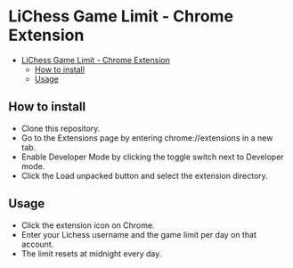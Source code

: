 # LiChess Game Limit - Chrome Extension

- [LiChess Game Limit - Chrome Extension](#lichess-game-limit---chrome-extension)
  - [How to install](#how-to-install)
  - [Usage](#usage)

## How to install

- Clone this repository.
- Go to the Extensions page by entering chrome://extensions in a new tab.
- Enable Developer Mode by clicking the toggle switch next to Developer mode.
- Click the Load unpacked button and select the extension directory.

## Usage

- Click the extension icon on Chrome.
- Enter your Lichess username and the game limit per day on that account.
- The limit resets at midnight every day.

